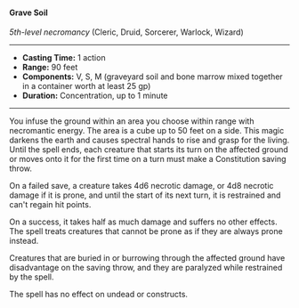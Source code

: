 #### Grave Soil
*5th-level necromancy* (Cleric, Druid, Sorcerer, Warlock, Wizard)
___
- **Casting Time:** 1 action
- **Range:** 90 feet 
- **Components:** V, S, M (graveyard soil and bone marrow mixed together in a container worth at least 25 gp) 
- **Duration:** Concentration, up to 1 minute 
---
You infuse the ground within an area you choose within range with necromantic energy. The area is a cube up to 50 feet on a side. This magic darkens the earth and causes spectral hands to rise and grasp for the living. Until the spell ends, each creature that starts its turn on the affected ground or moves onto it for the first time on a turn must make a Constitution saving throw.

On a failed save, a creature takes 4d6 necrotic damage, or 4d8 necrotic damage if it is prone, and until the start of its next turn, it is restrained and can't regain hit points. 

On a success, it takes half as much damage and suffers no other effects. The spell treats creatures that cannot be prone as if they are always prone instead.

Creatures that are buried in or burrowing through the affected ground have disadvantage on the saving throw, and they are paralyzed while restrained by the spell.

The spell has no effect on undead or constructs.
